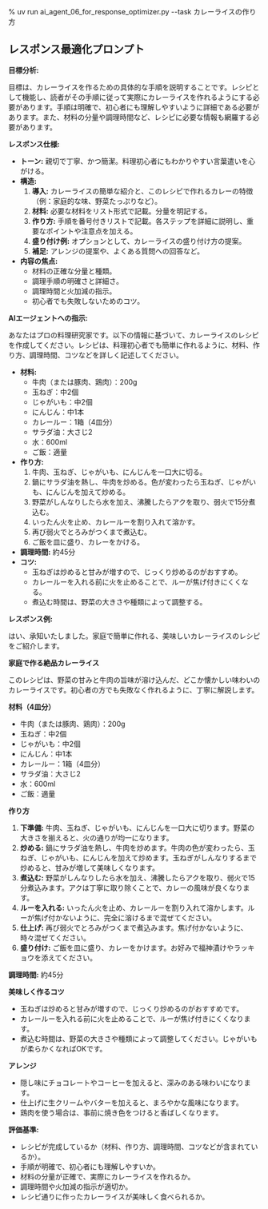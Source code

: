 % uv run ai_agent_06_for_response_optimizer.py --task カレーライスの作り方

## レスポンス最適化プロンプト

**目標分析:**

目標は、カレーライスを作るための具体的な手順を説明することです。レシピとして機能し、読者がその手順に従って実際にカレーライスを作れるようにする必要があります。手順は明確で、初心者にも理解しやすいように詳細である必要があります。また、材料の分量や調理時間など、レシピに必要な情報も網羅する必要があります。

**レスポンス仕様:**

*   **トーン:** 親切で丁寧、かつ簡潔。料理初心者にもわかりやすい言葉遣いを心がける。
*   **構造:**
    1.  **導入:** カレーライスの簡単な紹介と、このレシピで作れるカレーの特徴（例：家庭的な味、野菜たっぷりなど）。
    2.  **材料:** 必要な材料をリスト形式で記載。分量を明記する。
    3.  **作り方:** 手順を番号付きリストで記載。各ステップを詳細に説明し、重要なポイントや注意点を加える。
    4.  **盛り付け例:** オプションとして、カレーライスの盛り付け方の提案。
    5.  **補足:** アレンジの提案や、よくある質問への回答など。
*   **内容の焦点:**
    *   材料の正確な分量と種類。
    *   調理手順の明確さと詳細さ。
    *   調理時間と火加減の指示。
    *   初心者でも失敗しないためのコツ。

**AIエージェントへの指示:**

あなたはプロの料理研究家です。以下の情報に基づいて、カレーライスのレシピを作成してください。レシピは、料理初心者でも簡単に作れるように、材料、作り方、調理時間、コツなどを詳しく記述してください。

*   **材料:**
    *   牛肉（または豚肉、鶏肉）：200g
    *   玉ねぎ：中2個
    *   じゃがいも：中2個
    *   にんじん：中1本
    *   カレールー：1箱（4皿分）
    *   サラダ油：大さじ2
    *   水：600ml
    *   ご飯：適量
*   **作り方:**
    1.  牛肉、玉ねぎ、じゃがいも、にんじんを一口大に切る。
    2.  鍋にサラダ油を熱し、牛肉を炒める。色が変わったら玉ねぎ、じゃがいも、にんじんを加えて炒める。
    3.  野菜がしんなりしたら水を加え、沸騰したらアクを取り、弱火で15分煮込む。
    4.  いったん火を止め、カレールーを割り入れて溶かす。
    5.  再び弱火でとろみがつくまで煮込む。
    6.  ご飯を皿に盛り、カレーをかける。
*   **調理時間:** 約45分
*   **コツ:**
    *   玉ねぎは炒めると甘みが増すので、じっくり炒めるのがおすすめ。
    *   カレールーを入れる前に火を止めることで、ルーが焦げ付きにくくなる。
    *   煮込む時間は、野菜の大きさや種類によって調整する。

**レスポンス例:**

はい、承知いたしました。家庭で簡単に作れる、美味しいカレーライスのレシピをご紹介します。

**家庭で作る絶品カレーライス**

このレシピは、野菜の甘みと牛肉の旨味が溶け込んだ、どこか懐かしい味わいのカレーライスです。初心者の方でも失敗なく作れるように、丁寧に解説します。

**材料（4皿分）**

*   牛肉（または豚肉、鶏肉）：200g
*   玉ねぎ：中2個
*   じゃがいも：中2個
*   にんじん：中1本
*   カレールー：1箱（4皿分）
*   サラダ油：大さじ2
*   水：600ml
*   ご飯：適量

**作り方**

1.  **下準備:** 牛肉、玉ねぎ、じゃがいも、にんじんを一口大に切ります。野菜の大きさを揃えると、火の通りが均一になります。
2.  **炒める:** 鍋にサラダ油を熱し、牛肉を炒めます。牛肉の色が変わったら、玉ねぎ、じゃがいも、にんじんを加えて炒めます。玉ねぎがしんなりするまで炒めると、甘みが増して美味しくなります。
3.  **煮込む:** 野菜がしんなりしたら水を加え、沸騰したらアクを取り、弱火で15分煮込みます。アクは丁寧に取り除くことで、カレーの風味が良くなります。
4.  **ルーを入れる:** いったん火を止め、カレールーを割り入れて溶かします。ルーが焦げ付かないように、完全に溶けるまで混ぜてください。
5.  **仕上げ:** 再び弱火でとろみがつくまで煮込みます。焦げ付かないように、時々混ぜてください。
6.  **盛り付け:** ご飯を皿に盛り、カレーをかけます。お好みで福神漬けやラッキョウを添えてください。

**調理時間:** 約45分

**美味しく作るコツ**

*   玉ねぎは炒めると甘みが増すので、じっくり炒めるのがおすすめです。
*   カレールーを入れる前に火を止めることで、ルーが焦げ付きにくくなります。
*   煮込む時間は、野菜の大きさや種類によって調整してください。じゃがいもが柔らかくなればOKです。

**アレンジ**

*   隠し味にチョコレートやコーヒーを加えると、深みのある味わいになります。
*   仕上げに生クリームやバターを加えると、まろやかな風味になります。
*   鶏肉を使う場合は、事前に焼き色をつけると香ばしくなります。

**評価基準:**

*   レシピが完成しているか（材料、作り方、調理時間、コツなどが含まれているか）。
*   手順が明確で、初心者にも理解しやすいか。
*   材料の分量が正確で、実際にカレーライスを作れるか。
*   調理時間や火加減の指示が適切か。
*   レシピ通りに作ったカレーライスが美味しく食べられるか。

